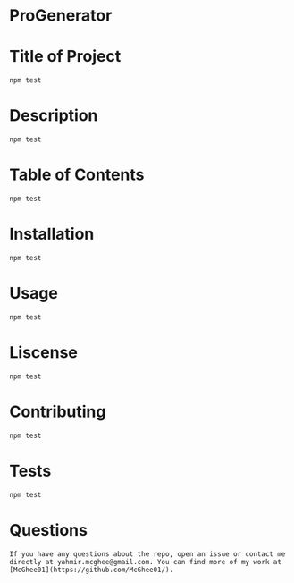 # ProGenerator


# Title of Project
```
npm test
```
# Description
```
npm test
```
# Table of Contents
```
npm test
```
# Installation
```
npm test
```
# Usage
```
npm test
```
# Liscense
```
npm test
```
# Contributing
```
npm test
```
# Tests
```
npm test
```
# Questions
```
If you have any questions about the repo, open an issue or contact me directly at yahmir.mcghee@gmail.com. You can find more of my work at [McGhee01](https://github.com/McGhee01/).
```                              

